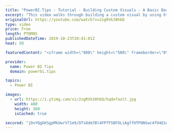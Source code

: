 ```yaml
---
title: "PowerBI.Tips - Tutorial - Building Custom Visuals - A Basic Bar Chart"
excerpt: "This video walks through building a custom visual by using http://charts.powerbi.tips  An overview of the application starts off the training session and ends with a completed bar chart for use in Power BI Desktop.  To create your own custom visuals visit: http://charts.powerbi.tips   Down community"
originalUrl: https://youtube.com/watch?v=2zgRVk38h6Q
type: video
price: Free
length: PT8M8S
publishedDateTime: 2019-10-23T20:41:01Z
heat: 50

featuredContent: "<iframe width=\"800\" height=\"500\" frameborder=\"0\" src=\"https://www.youtube.com/embed/2zgRVk38h6Q\" allow=\"accelerometer; autoplay; encrypted-media; gyroscope; picture-in-picture\" allowfullscreen></iframe>"

provider:
  name: Power BI Tips
  domain: powerbi.tips

topics:
  - Power BI

images:
  - url: https://i.ytimg.com/vi/2zgRVk38h6Q/hqdefault.jpg
    width: 480
    height: 360
    isCached: true

secured: "jDvYQgGKSgpMkUwrV71e9/OTs8dm7Bl4FPfF5BFOLiAgffUTPQNSwc4fO4Q1dIwLwz9FuNYPqnXPAJz0pGApYxBSkYjyx6A14hfdnqm+0MvhgyDdUn/WgaLzgbqqy7lXuYO5QBcun3UK4I0P3LUvgxovwY5o7Bp/cvr7P8J2Stq8SJ5ow6qYsUGogbT8U9QoXkxIvJOH3zk+uOPmGpz+zvGRQtd5UfBRincTk+tjJNBY0ozuDlgGwV1881QzZQsqH+iXfkQUmTftz3MZvK97EKE6OhNKS+eAwM8/kxVomt7ntKZDjnV4oL7RHYuskFQqacobaEju+ma7f7WdZknUv7/dMiYIWP0OZjAOll/NQlgNe9wJPikyrpLIijV+Wug/jvdKL20AgZKanDK5ItIzFT6OmVrvqlV9OIRxhfNQ73o=;VOUixX//h4G3xDE7s4K8eQ=="
---
```



